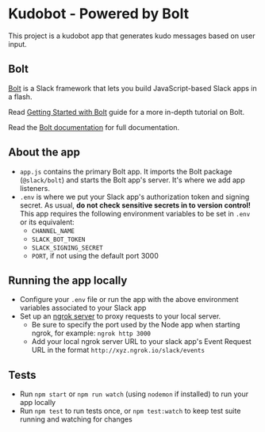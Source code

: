 # Kudobot - Powered by Bolt

This project is a kudobot app that generates kudo messages based on user input.

## Bolt

[Bolt](https://slack.dev/bolt) is a Slack framework that lets you build JavaScript-based Slack apps in a flash.

Read [Getting Started with Bolt](https://api.slack.com/start/building/bolt) guide for a more in-depth tutorial on Bolt.

Read the [Bolt documentation](https://slack.dev/bolt) for full documentation.

## About the app

- `app.js` contains the primary Bolt app. It imports the Bolt package (`@slack/bolt`) and starts the Bolt app's server. It's where we add app listeners.
- `.env` is where we put your Slack app's authorization token and signing secret. As usual, **do not check sensitive secrets in to version control!** This app requires the following environment variables to be set in `.env` or its equivalent:
  * `CHANNEL_NAME`
  * `SLACK_BOT_TOKEN`
  * `SLACK_SIGNING_SECRET`
  * `PORT`, if not using the default port 3000

## Running the app locally

- Configure your `.env` file or run the app with the above environment variables associated to your Slack app
- Set up an [ngrok server](https://ngrok.com/) to proxy requests to your local server.
  * Be sure to specify the port used by the Node app when starting ngrok, for example: `ngrok http 3000`
  * Add your local ngrok server URL to your slack app's Event Request URL in the format `http://xyz.ngrok.io/slack/events`

## Tests

- Run `npm start` or `npm run watch` (using `nodemon` if installed) to run your app locally
- Run `npm test` to run tests once, or `npm test:watch` to keep test suite running and watching for changes
